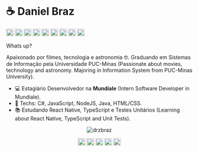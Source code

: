 # ☕ Daniel Braz
<p align="left"><img src="https://devicons.github.io/devicon/devicon.git/icons/trello/trello-plain.svg" alt="trello" width="20" height="20"/> <img src="https://devicons.github.io/devicon/devicon.git/icons/react/react-original.svg" alt="react" width="20" height="20"/> <img src="https://devicons.github.io/devicon/devicon.git/icons/html5/html5-original.svg" alt="html5" width="20" height="20"/> <img src="https://devicons.github.io/devicon/devicon.git/icons/javascript/javascript-original.svg" alt="javascript" width="20" height="20"/> <img src="https://devicons.github.io/devicon/devicon.git/icons/nodejs/nodejs-original.svg" alt="nodejs" width="20" height="20"/> <img src="https://devicons.github.io/devicon/devicon.git/icons/mongodb/mongodb-original.svg" alt="mongodb" width="20" height="20"/> <img src="https://devicons.github.io/devicon/devicon.git/icons/mysql/mysql-original.svg" alt="mysql" width="20" height="20"/> <img src="https://devicons.github.io/devicon/devicon.git/icons/csharp/csharp-original.svg" alt="c#" width="20" height="20"/> <img src="https://devicons.github.io/devicon/devicon.git/icons/java/java-original.svg" alt="java" width="20" height="20"/></p>
Whats up? 

Apaixonado por filmes, tecnologia e astronomia 🤓. Graduando em Sistemas de Informação pela Universidade PUC-Minas (Passionate about movies, technology and astronomy. Majoring in Information System from PUC-Minas University).

- 💻 Estagiário Desenvolvedor na **Mundiale** (Intern Software Developer in Mundiale).
- 🤖 Techs: C#, JavaScript, NodeJS, Java, HTML/CSS.
- :books: Estudando React Native, TypeScript e Testes Unitários (Learning about React Native, TypeScript and Unit Tests).


<p align="center"> <img src="https://github-readme-stats.vercel.app/api?username=drzbraz&show_icons=true" alt="drzbraz" /> </p>

<p align="center">
<a href="https://twitter.com/drzbraz" target="blank"><img align="center" src="https://cdn.jsdelivr.net/npm/simple-icons@3.0.1/icons/twitter.svg" alt="maykbrito" height="20" width="20" /></a>
<a href="https://linkedin.com/in/drzbraz" target="blank"><img align="center" src="https://cdn.jsdelivr.net/npm/simple-icons@3.0.1/icons/linkedin.svg" alt="maykbrito" height="20" width="20" /></a>
<a href="https://stackoverflow.com/users/12340656/daniel-braz" target="blank"><img align="center" src="https://cdn.jsdelivr.net/npm/simple-icons@3.0.1/icons/stackoverflow.svg" alt="maykbrito" height="20" width="20" /></a>
<a href="https://fb.com/drzbraz" target="blank"><img align="center" src="https://cdn.jsdelivr.net/npm/simple-icons@3.0.1/icons/facebook.svg" alt="maykbrito" height="20" width="20" /></a>
<a href="https://instagram.com/drzbraz" target="blank"><img align="center" src="https://cdn.jsdelivr.net/npm/simple-icons@3.0.1/icons/instagram.svg" alt="maykbrito" height="20" width="20" /></a>
</p>
